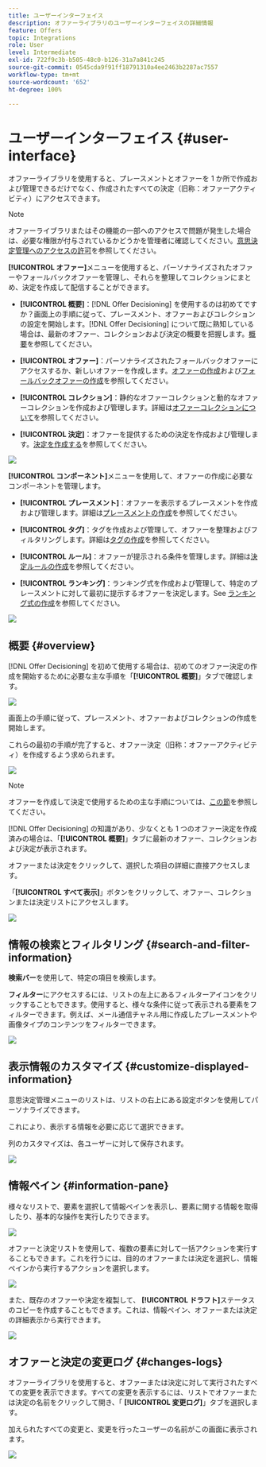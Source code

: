 ```yaml
---
title: ユーザーインターフェイス
description: オファーライブラリのユーザーインターフェイスの詳細情報
feature: Offers
topic: Integrations
role: User
level: Intermediate
exl-id: 722f9c3b-b505-48c0-b126-31a7a841c245
source-git-commit: 0545cda9f91ff18791310a4ee2463b2287ac7557
workflow-type: tm+mt
source-wordcount: '652'
ht-degree: 100%

---
```


# ユーザーインターフェイス {#user-interface}

オファーライブラリを使用すると、プレースメントとオファーを 1 か所で作成および管理できるだけでなく、作成されたすべての決定（旧称：オファーアクティビティ）にアクセスできます。

>[!NOTE]
>
>オファーライブラリまたはその機能の一部へのアクセスで問題が発生した場合は、必要な権限が付与されているかどうかを管理者に確認してください。[意思決定管理へのアクセスの許可](starting-offer-decisioning.md#granting-acess-to-decision-management)を参照してください。

**[!UICONTROL オファー]**&#x200B;メニューを使用すると、パーソナライズされたオファーやフォールバックオファーを管理し、それらを整理してコレクションにまとめ、決定を作成して配信することができます。

* **[!UICONTROL 概要]**：[!DNL Offer Decisioning] を使用するのは初めてですか？画面上の手順に従って、プレースメント、オファーおよびコレクションの設定を開始します。[!DNL Offer Decisioning] について既に熟知している場合は、最新のオファー、コレクションおよび決定の概要を把握します。[概要](#overview)を参照してください。

* **[!UICONTROL オファー]**：パーソナライズされたフォールバックオファーにアクセスするか、新しいオファーを作成します。[オファーの作成](../offer-library/creating-personalized-offers.md)および[フォールバックオファーの作成](../offer-library/creating-fallback-offers.md)を参照してください。

* **[!UICONTROL コレクション]**：静的なオファーコレクションと動的なオファーコレクションを作成および管理します。詳細は[オファーコレクションについて](../offer-library/creating-collections.md)を参照してください。

* **[!UICONTROL 決定]**：オファーを提供するための決定を作成および管理します。[決定を作成する](../offer-activities/create-offer-activities.md)を参照してください。

![](../../assets/offers_menu.png)

**[!UICONTROL コンポーネント]**&#x200B;メニューを使用して、オファーの作成に必要なコンポーネントを管理します。

* **[!UICONTROL プレースメント]**：オファーを表示するプレースメントを作成および管理します。詳細は[プレースメントの作成](../offer-library/creating-placements.md)を参照してください。

* **[!UICONTROL タグ]**：タグを作成および管理して、オファーを整理およびフィルタリングします。詳細は[タグの作成](../offer-library/creating-tags.md)を参照してください。

* **[!UICONTROL ルール]**：オファーが提示される条件を管理します。詳細は[決定ルールの作成](../offer-library/creating-decision-rules.md)を参照してください。

* **[!UICONTROL ランキング]**：ランキング式を作成および管理して、特定のプレースメントに対して最初に提示するオファーを決定します。See [ランキング式の作成](../offer-library/create-ranking-formulas.md)を参照してください。

![](../../assets/offer_activities.png)

## 概要 {#overview}

[!DNL Offer Decisioning] を初めて使用する場合は、初めてのオファー決定の作成を開始するために必要な主な手順を「**[!UICONTROL 概要]**」タブで確認します。

![](../../assets/overview_onboarding.png)

画面上の手順に従って、プレースメント、オファーおよびコレクションの作成を開始します。

これらの最初の手順が完了すると、オファー決定（旧称：オファーアクティビティ）を作成するよう求められます。

![](../../assets/overview_collection-created.png)

>[!NOTE]
>
>オファーを作成して決定で使用するための主な手順については、[この節](../offer-library/key-steps.md)を参照してください。

[!DNL Offer Decisioning] の知識があり、少なくとも 1 つのオファー決定を作成済みの場合は、「**[!UICONTROL 概要]**」タブに最新のオファー、コレクションおよび決定が表示されます。

オファーまたは決定をクリックして、選択した項目の詳細に直接アクセスします。

「**[!UICONTROL すべて表示]**」ボタンをクリックして、オファー、コレクションまたは決定リストにアクセスします。

![](../../assets/overview_view-all.png)

## 情報の検索とフィルタリング {#search-and-filter-information}

**検索バー**&#x200B;を使用して、特定の項目を検索します。

**フィルター**&#x200B;にアクセスするには、リストの左上にあるフィルターアイコンをクリックすることもできます。使用すると、様々な条件に従って表示される要素をフィルターできます。例えば、メール通信チャネル用に作成したプレースメントや画像タイプのコンテンツをフィルターできます。

![](../../assets/filters.png)

## 表示情報のカスタマイズ {#customize-displayed-information}

意思決定管理メニューのリストは、リストの右上にある設定ボタンを使用してパーソナライズできます。


これにより、表示する情報を必要に応じて選択できます。

列のカスタマイズは、各ユーザーに対して保存されます。

![](../../assets/columns.png)

## 情報ペイン {#information-pane}

様々なリストで、要素を選択して情報ペインを表示し、要素に関する情報を取得したり、基本的な操作を実行したりできます。

![](../../assets/information-pane.png)

オファーと決定リストを使用して、複数の要素に対して一括アクションを実行することもできます。これを行うには、目的のオファーまたは決定を選択し、情報ペインから実行するアクションを選択します。


![](../../assets/bulk-actions.png)

また、既存のオファーや決定を複製して、 **[!UICONTROL ドラフト]**&#x200B;ステータスのコピーを作成することもできます。これは、情報ペイン、オファーまたは決定の詳細表示から実行できます。

![](../../assets/duplicate-offer.png)

## オファーと決定の変更ログ {#changes-logs}

オファーライブラリを使用すると、オファーまたは決定に対して実行されたすべての変更を表示できます。すべての変更を表示するには、リストでオファーまたは決定の名前をクリックして開き、「 **[!UICONTROL 変更ログ]**」タブを選択します。

加えられたすべての変更と、変更を行ったユーザーの名前がこの画面に表示されます。

![](../../assets/change-logs.png)
